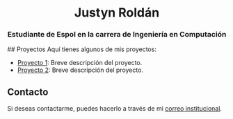 <h1 align="center">Justyn Roldán</h1>
<h3 align="center">Estudiante de Espol en la carrera de Ingeniería en Computación</h3>
## Proyectos
Aquí tienes algunos de mis proyectos:

- [Proyecto 1](https://github.com/usuario/proyecto1): Breve descripción del proyecto.
- [Proyecto 2](https://github.com/usuario/proyecto2): Breve descripción del proyecto.

## Contacto
Si deseas contactarme, puedes hacerlo a través de mi [correo institucional](mailto:tu-correo@institucion.edu).
